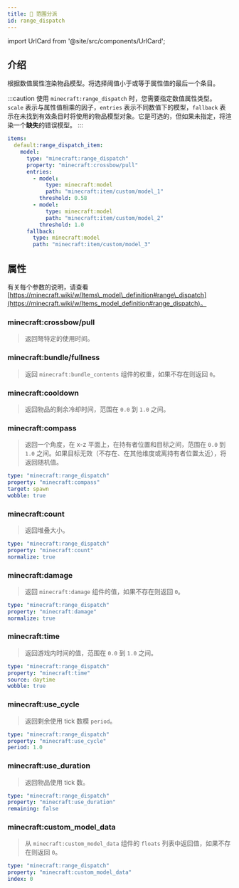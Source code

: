```yaml
---
title: 📡 范围分派
id: range_dispatch
---
```


import UrlCard from '@site/src/components/UrlCard';

## 介绍

<UrlCard
  url="https://minecraft.wiki/w/Items_model_definition#range_dispatch"
  title="📡 范围分派"
/>

根据数值属性渲染物品模型。将选择阈值小于或等于属性值的最后一个条目。

:::caution
使用 `minecraft:range_dispatch` 时，您需要指定数值属性类型。`scale` 表示与属性值相乘的因子，`entries` 表示不同数值下的模型，`fallback` 表示在未找到有效条目时将使用的物品模型对象。它是可选的，但如果未指定，将渲染一个**缺失**的错误模型。
:::

```yaml
items:
  default:range_dispatch_item:
    model:
      type: "minecraft:range_dispatch"
      property: "minecraft:crossbow/pull"
      entries:
        - model:
            type: minecraft:model
            path: "minecraft:item/custom/model_1"
          threshold: 0.58
        - model:
            type: minecraft:model
            path: "minecraft:item/custom/model_2"
          threshold: 1.0
      fallback:
        type: minecraft:model
        path: "minecraft:item/custom/model_3"
```

## 属性

有关每个参数的说明，请查看 [https://minecraft.wiki/w/Items\_model\_definition#range\_dispatch](https://minecraft.wiki/w/Items_model_definition#range_dispatch)。

### minecraft\:crossbow/pull

> 返回弩特定的使用时间。

### minecraft\:bundle/fullness

> 返回 `minecraft:bundle_contents` 组件的权重，如果不存在则返回 `0`。

### minecraft\:cooldown

> 返回物品的剩余冷却时间，范围在 `0.0` 到 `1.0` 之间。

### minecraft\:compass

> 返回一个角度，在 x-z 平面上，在持有者位置和目标之间，范围在 `0.0` 到 `1.0` 之间。如果目标无效（不存在、在其他维度或离持有者位置太近），将返回随机值。

```yaml
type: "minecraft:range_dispatch"
property: "minecraft:compass"
target: spawn
wobble: true
```

### minecraft\:count

> 返回堆叠大小。

```yaml
type: "minecraft:range_dispatch"
property: "minecraft:count"
normalize: true
```

### minecraft\:damage

> 返回 `minecraft:damage` 组件的值，如果不存在则返回 `0`。

```yaml
type: "minecraft:range_dispatch"
property: "minecraft:damage"
normalize: true
```

### minecraft\:time

> 返回游戏内时间的值，范围在 `0.0` 到 `1.0` 之间。

```yaml
type: "minecraft:range_dispatch"
property: "minecraft:time"
source: daytime
wobble: true
```

### minecraft\:use\_cycle

> 返回剩余使用 tick 数模 `period`。

```yaml
type: "minecraft:range_dispatch"
property: "minecraft:use_cycle"
period: 1.0
```

### minecraft\:use\_duration

> 返回物品使用 tick 数。

```yaml
type: "minecraft:range_dispatch"
property: "minecraft:use_duration"
remaining: false
```

### minecraft\:custom\_model\_data

> 从 `minecraft:custom_model_data` 组件的 `floats` 列表中返回值，如果不存在则返回 `0`。

```yaml
type: "minecraft:range_dispatch"
property: "minecraft:custom_model_data"
index: 0
```
